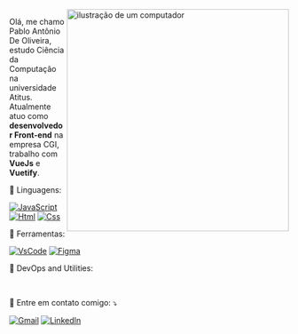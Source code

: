 <img src="https://raw.githubusercontent.com/MicaelliMedeiros/micaellimedeiros/master/image/computer-illustration.png" alt="ilustração de um computador" min-width="400px" max-width="400px" width="400px" align="right">

<p align="left"> 
  Olá, me chamo Pablo Antônio De Oliveira, estudo Ciência da Computação na universidade Atitus.<br>
  Atualmente atuo como <strong>desenvolvedor Front-end</strong> na empresa CGI, trabalho com <strong>VueJs</strong> e <strong>Vuetify</strong>.
</p>
🚀 Linguagens:  
<p align="left">
                   <a href="#" title="JavaScript">
                   <img src="https://img.shields.io/badge/-JavaScript-333333?style=flat&logo=javascript" alt="JavaScript"/></a>
                   <a href="#" title="HTML5">
                   <img src="https://img.shields.io/badge/-HTML5-333333?style=flat&logo=HTML5" alt="Html"/></a>
                   <a href="#" title="CSS">
                   <img src="https://img.shields.io/badge/-CSS-333333?style=flat&logo=CSS3&logoColor=1572B6" alt="Css"/></a>
</p>

💼 Ferramentas: 
<p align="left">
                   <a href="#" title="VsCode">
                   <img src="https://img.shields.io/badge/-Visual%20Studio%20Code-333333?style=flat&logo=visual-studio-code&logoColor=007ACC" alt="VsCode"/></a>
                   <a href="#" title="Figma">
                   <img src="https://img.shields.io/badge/-Figma-333333?style=flat&logo=figma&logoColor=007ACC" alt="Figma"/></a>
</p>

🔭 DevOps and Utilities:
<p align="left">
                        <a href="#" title="Git">
                        <img src="https://img.shields.io/badge/-Git-333333?style=flat&logo=git" alt=""/></a>
                        <a href="#" title="GitHub">
                        <img src="https://img.shields.io/badge/-GitHub-333333?style=flat&logo=github" alt=""/></a>
                        <a href="#" title="Bitbucket">
                        <img src="https://img.shields.io/badge/-Bitbucket-333333?style=flat&logo=bitbucket" alt=""/></a>
                        <a href="#" title="Docker">
                        <img src="https://img.shields.io/badge/-Docker-333333?style=flat&logo=docker" alt=""/></a>
                        <a href="#" title="Insomnia">
                        <img src="https://img.shields.io/badge/-Insomnia-333333?style=flat&logo=insomnia" alt=""/></a>
                        <a href="#" title="Postman">
                        <img src="https://img.shields.io/badge/-Postman-333333?style=flat&logo=postman)" alt=""/></a>
</p

<p align="left">
  💌 Entre em contato comigo: ⤵️
</p>

<p align="left">
  <a href="#" title="Gmail">
  <img src="https://img.shields.io/badge/-Gmail-FF0000?style=flat-square&labelColor=FF0000&logo=gmail&logoColor=white&link=uskzin66321@gmail.com" alt="Gmail"/></a>
  <a href="#" title="LinkedIn">
  <img src="https://img.shields.io/badge/-Linkedin-0e76a8?style=flat-square&logo=Linkedin&logoColor=white&link= www.linkedin.com/in/pablo-antônio-de-oliveira-31024422b" alt="LinkedIn"/></a>
</p>
